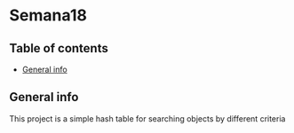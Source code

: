 # Semana18
## Table of contents
* [General info](#general-info)

## General info
This project is a simple hash table for searching objects by different criteria
